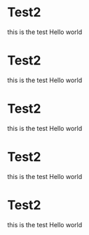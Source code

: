 # Test2
this is the test
Hello world

# Test2
this is the test
Hello world

# Test2
this is the test
Hello world

# Test2
this is the test
Hello world

# Test2
this is the test
Hello world

